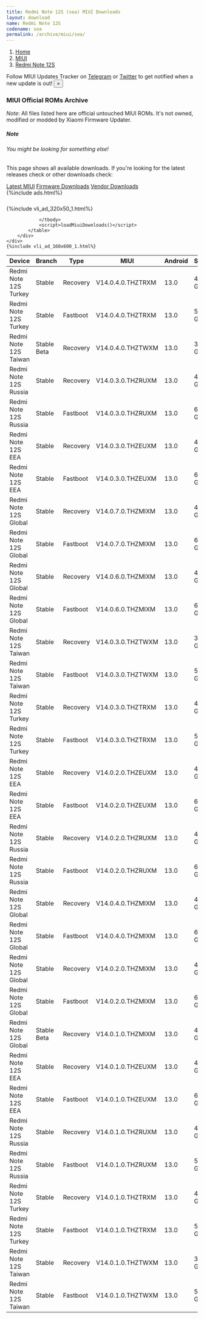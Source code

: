 ```yaml
---
title: Redmi Note 12S (sea) MIUI Downloads
layout: download
name: Redmi Note 12S
codename: sea
permalink: /archive/miui/sea/
---
```

<nav aria-label="breadcrumb">
    <ol class="breadcrumb">
        <li class="breadcrumb-item"><a href="/">Home</a></li>
        <li class="breadcrumb-item"><a href="/miui/">MIUI</a></li>
        <li class="breadcrumb-item active" aria-current="page"><a href="/miui/sea/">Redmi Note 12S</a></li>
    </ol>
</nav>
<div class="alert alert-primary alert-dismissible fade show" role="alert">
    Follow MIUI Updates Tracker on <a href="https://t.me/MIUIUpdatesTracker" class="alert-link">Telegram</a>
     or <a href="https://twitter.com/MiFwUpdater" class="alert-link">Twitter</a> to get notified when a new update is out!
    <button type="button" class="close" data-dismiss="alert" aria-label="Close">
        <span aria-hidden="true">&times;</span>
    </button>
</div>

### MIUI Official ROMs Archive
*Note*: All files listed here are official untouched MIUI ROMs. It's not owned, modified or modded by Xiaomi Firmware Updater.
<div class="card">
  <div class="card-body">
    <h5 class="card-title">Note</h5>
    <h6 class="card-subtitle mb-2 text-muted">You might be looking for something else!</h6>
    <p class="card-text">This page shows all available downloads.
     If you're looking for the latest releases check or other downloads check:</p>
    <a href="/miui/sea/" class="card-link">Latest MIUI</a>
    <a href="/firmware/sea/" class="card-link">Firmware Downloads</a>
    <a href="/vendor/sea/" class="card-link">Vendor Downloads</a>
  </div>
</div>
{%include ads.html%}
<div class="row justify-content-center">
    <div class="col-10">
        <div class="table-responsive-md" style="margin-top: 25px;">
            {%include vli_ad_320x50_1.html%}
            <table id="miui" class="display dt-responsive nowrap compact table table-striped table-hover table-sm">
                <thead class="thead-dark">
                    <tr>
                        <th data-ref="device">Device</th>
                        <th data-ref="branch">Branch</th>
                        <th data-ref="type">Type</th>
                        <th data-ref="miui">MIUI</th>
                        <th data-ref="android">Android</th>
                        <th data-ref="size">Size</th>
                        <th data-ref="size">Date</th>
                        <th data-ref="link">Link</th>
                    </tr>
                </thead>
                <tbody>
                <tr><td>Redmi Note 12S Turkey</td><td>Stable</td><td>Recovery</td><td>V14.0.4.0.THZTRXM</td><td>13.0</td><td>4.0 GB</td><td>2023-07-27</td><td><a href="/miui/sea/stable/V14.0.4.0.THZTRXM/">Download</a></td></tr>
<tr><td>Redmi Note 12S Turkey</td><td>Stable</td><td>Fastboot</td><td>V14.0.4.0.THZTRXM</td><td>13.0</td><td>5.9 GB</td><td>2023-07-14</td><td><a href="/miui/sea/stable/V14.0.4.0.THZTRXM/">Download</a></td></tr>
<tr><td>Redmi Note 12S Taiwan</td><td>Stable Beta</td><td>Recovery</td><td>V14.0.4.0.THZTWXM</td><td>13.0</td><td>3.9 GB</td><td>2023-07-27</td><td><a href="/miui/sea/stable beta/V14.0.4.0.THZTWXM/">Download</a></td></tr>
<tr><td>Redmi Note 12S Russia</td><td>Stable</td><td>Recovery</td><td>V14.0.3.0.THZRUXM</td><td>13.0</td><td>4.0 GB</td><td>2023-07-24</td><td><a href="/miui/sea/stable/V14.0.3.0.THZRUXM/">Download</a></td></tr>
<tr><td>Redmi Note 12S Russia</td><td>Stable</td><td>Fastboot</td><td>V14.0.3.0.THZRUXM</td><td>13.0</td><td>6.5 GB</td><td>2023-07-11</td><td><a href="/miui/sea/stable/V14.0.3.0.THZRUXM/">Download</a></td></tr>
<tr><td>Redmi Note 12S EEA</td><td>Stable</td><td>Recovery</td><td>V14.0.3.0.THZEUXM</td><td>13.0</td><td>4.0 GB</td><td>2023-07-24</td><td><a href="/miui/sea/stable/V14.0.3.0.THZEUXM/">Download</a></td></tr>
<tr><td>Redmi Note 12S EEA</td><td>Stable</td><td>Fastboot</td><td>V14.0.3.0.THZEUXM</td><td>13.0</td><td>6.4 GB</td><td>2023-07-11</td><td><a href="/miui/sea/stable/V14.0.3.0.THZEUXM/">Download</a></td></tr>
<tr><td>Redmi Note 12S Global</td><td>Stable</td><td>Recovery</td><td>V14.0.7.0.THZMIXM</td><td>13.0</td><td>4.0 GB</td><td>2023-07-13</td><td><a href="/miui/sea/stable/V14.0.7.0.THZMIXM/">Download</a></td></tr>
<tr><td>Redmi Note 12S Global</td><td>Stable</td><td>Fastboot</td><td>V14.0.7.0.THZMIXM</td><td>13.0</td><td>6.8 GB</td><td>2023-07-07</td><td><a href="/miui/sea/stable/V14.0.7.0.THZMIXM/">Download</a></td></tr>
<tr><td>Redmi Note 12S Global</td><td>Stable</td><td>Recovery</td><td>V14.0.6.0.THZMIXM</td><td>13.0</td><td>4.0 GB</td><td>2023-06-21</td><td><a href="/miui/sea/stable/V14.0.6.0.THZMIXM/">Download</a></td></tr>
<tr><td>Redmi Note 12S Global</td><td>Stable</td><td>Fastboot</td><td>V14.0.6.0.THZMIXM</td><td>13.0</td><td>6.6 GB</td><td>2023-06-16</td><td><a href="/miui/sea/stable/V14.0.6.0.THZMIXM/">Download</a></td></tr>
<tr><td>Redmi Note 12S Taiwan</td><td>Stable</td><td>Recovery</td><td>V14.0.3.0.THZTWXM</td><td>13.0</td><td>3.9 GB</td><td>2023-06-13</td><td><a href="/miui/sea/stable/V14.0.3.0.THZTWXM/">Download</a></td></tr>
<tr><td>Redmi Note 12S Taiwan</td><td>Stable</td><td>Fastboot</td><td>V14.0.3.0.THZTWXM</td><td>13.0</td><td>5.4 GB</td><td>2023-05-16</td><td><a href="/miui/sea/stable/V14.0.3.0.THZTWXM/">Download</a></td></tr>
<tr><td>Redmi Note 12S Turkey</td><td>Stable</td><td>Recovery</td><td>V14.0.3.0.THZTRXM</td><td>13.0</td><td>4.0 GB</td><td>2023-06-13</td><td><a href="/miui/sea/stable/V14.0.3.0.THZTRXM/">Download</a></td></tr>
<tr><td>Redmi Note 12S Turkey</td><td>Stable</td><td>Fastboot</td><td>V14.0.3.0.THZTRXM</td><td>13.0</td><td>5.7 GB</td><td>2023-05-16</td><td><a href="/miui/sea/stable/V14.0.3.0.THZTRXM/">Download</a></td></tr>
<tr><td>Redmi Note 12S EEA</td><td>Stable</td><td>Recovery</td><td>V14.0.2.0.THZEUXM</td><td>13.0</td><td>4.0 GB</td><td>2023-06-01</td><td><a href="/miui/sea/stable/V14.0.2.0.THZEUXM/">Download</a></td></tr>
<tr><td>Redmi Note 12S EEA</td><td>Stable</td><td>Fastboot</td><td>V14.0.2.0.THZEUXM</td><td>13.0</td><td>6.2 GB</td><td>2023-05-16</td><td><a href="/miui/sea/stable/V14.0.2.0.THZEUXM/">Download</a></td></tr>
<tr><td>Redmi Note 12S Russia</td><td>Stable</td><td>Recovery</td><td>V14.0.2.0.THZRUXM</td><td>13.0</td><td>4.0 GB</td><td>2023-06-01</td><td><a href="/miui/sea/stable/V14.0.2.0.THZRUXM/">Download</a></td></tr>
<tr><td>Redmi Note 12S Russia</td><td>Stable</td><td>Fastboot</td><td>V14.0.2.0.THZRUXM</td><td>13.0</td><td>6.0 GB</td><td>2023-05-17</td><td><a href="/miui/sea/stable/V14.0.2.0.THZRUXM/">Download</a></td></tr>
<tr><td>Redmi Note 12S Global</td><td>Stable</td><td>Recovery</td><td>V14.0.4.0.THZMIXM</td><td>13.0</td><td>4.0 GB</td><td>2023-05-23</td><td><a href="/miui/sea/stable/V14.0.4.0.THZMIXM/">Download</a></td></tr>
<tr><td>Redmi Note 12S Global</td><td>Stable</td><td>Fastboot</td><td>V14.0.4.0.THZMIXM</td><td>13.0</td><td>6.6 GB</td><td>2023-05-17</td><td><a href="/miui/sea/stable/V14.0.4.0.THZMIXM/">Download</a></td></tr>
<tr><td>Redmi Note 12S Global</td><td>Stable</td><td>Recovery</td><td>V14.0.2.0.THZMIXM</td><td>13.0</td><td>4.0 GB</td><td>2023-05-10</td><td><a href="/miui/sea/stable/V14.0.2.0.THZMIXM/">Download</a></td></tr>
<tr><td>Redmi Note 12S Global</td><td>Stable</td><td>Fastboot</td><td>V14.0.2.0.THZMIXM</td><td>13.0</td><td>6.5 GB</td><td>2023-04-07</td><td><a href="/miui/sea/stable/V14.0.2.0.THZMIXM/">Download</a></td></tr>
<tr><td>Redmi Note 12S Global</td><td>Stable Beta</td><td>Recovery</td><td>V14.0.1.0.THZMIXM</td><td>13.0</td><td>4.1 GB</td><td>2023-05-10</td><td><a href="/miui/sea/stable beta/V14.0.1.0.THZMIXM/">Download</a></td></tr>
<tr><td>Redmi Note 12S EEA</td><td>Stable</td><td>Recovery</td><td>V14.0.1.0.THZEUXM</td><td>13.0</td><td>4.0 GB</td><td>2023-05-10</td><td><a href="/miui/sea/stable/V14.0.1.0.THZEUXM/">Download</a></td></tr>
<tr><td>Redmi Note 12S EEA</td><td>Stable</td><td>Fastboot</td><td>V14.0.1.0.THZEUXM</td><td>13.0</td><td>6.2 GB</td><td>2023-04-07</td><td><a href="/miui/sea/stable/V14.0.1.0.THZEUXM/">Download</a></td></tr>
<tr><td>Redmi Note 12S Russia</td><td>Stable</td><td>Recovery</td><td>V14.0.1.0.THZRUXM</td><td>13.0</td><td>4.0 GB</td><td>2023-05-10</td><td><a href="/miui/sea/stable/V14.0.1.0.THZRUXM/">Download</a></td></tr>
<tr><td>Redmi Note 12S Russia</td><td>Stable</td><td>Fastboot</td><td>V14.0.1.0.THZRUXM</td><td>13.0</td><td>5.9 GB</td><td>2023-03-31</td><td><a href="/miui/sea/stable/V14.0.1.0.THZRUXM/">Download</a></td></tr>
<tr><td>Redmi Note 12S Turkey</td><td>Stable</td><td>Recovery</td><td>V14.0.1.0.THZTRXM</td><td>13.0</td><td>4.0 GB</td><td>2023-05-10</td><td><a href="/miui/sea/stable/V14.0.1.0.THZTRXM/">Download</a></td></tr>
<tr><td>Redmi Note 12S Turkey</td><td>Stable</td><td>Fastboot</td><td>V14.0.1.0.THZTRXM</td><td>13.0</td><td>5.8 GB</td><td>2023-04-13</td><td><a href="/miui/sea/stable/V14.0.1.0.THZTRXM/">Download</a></td></tr>
<tr><td>Redmi Note 12S Taiwan</td><td>Stable</td><td>Recovery</td><td>V14.0.1.0.THZTWXM</td><td>13.0</td><td>3.9 GB</td><td>2023-05-10</td><td><a href="/miui/sea/stable/V14.0.1.0.THZTWXM/">Download</a></td></tr>
<tr><td>Redmi Note 12S Taiwan</td><td>Stable</td><td>Fastboot</td><td>V14.0.1.0.THZTWXM</td><td>13.0</td><td>5.4 GB</td><td>2023-04-17</td><td><a href="/miui/sea/stable/V14.0.1.0.THZTWXM/">Download</a></td></tr>

                </tbody>
                <script>loadMiuiDownloads()</script>
            </table>
        </div>
    </div>
    {%include vli_ad_160x600_1.html%}
</div>
